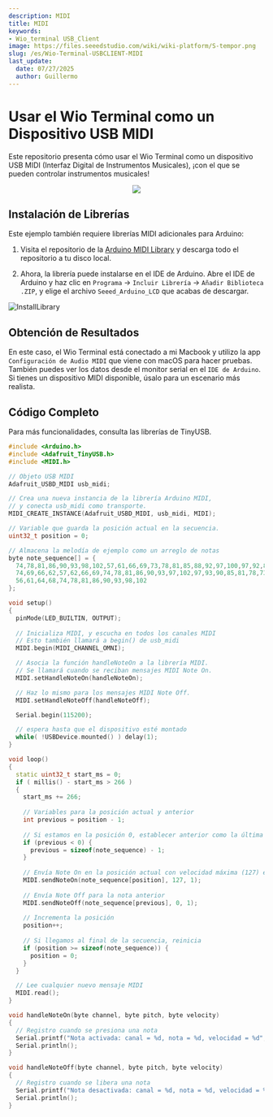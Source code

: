 ```yaml
---
description: MIDI
title: MIDI
keywords:
- Wio_terminal USB_Client
image: https://files.seeedstudio.com/wiki/wiki-platform/S-tempor.png
slug: /es/Wio-Terminal-USBCLIENT-MIDI
last_update:
  date: 07/27/2025
  author: Guillermo
---
```


# Usar el Wio Terminal como un Dispositivo USB MIDI

Este repositorio presenta cómo usar el Wio Terminal como un dispositivo USB MIDI (Interfaz Digital de Instrumentos Musicales), ¡con el que se pueden controlar instrumentos musicales!

<div align="center"><img src="https://files.seeedstudio.com/wiki/Wio-Terminal/img/20200110105918.gif"/></div>

## Instalación de Librerías

Este ejemplo también requiere librerías MIDI adicionales para Arduino:

1. Visita el repositorio de la [Arduino MIDI Library](https://github.com/FortySevenEffects/arduino_midi_library) y descarga todo el repositorio a tu disco local.

2. Ahora, la librería puede instalarse en el IDE de Arduino. Abre el IDE de Arduino y haz clic en `Programa` -> `Incluir Librería` -> `Añadir Biblioteca .ZIP`, y elige el archivo `Seeed_Arduino_LCD` que acabas de descargar.

![InstallLibrary](https://files.seeedstudio.com/wiki/Wio-Terminal/img/Xnip2019-11-21_15-50-13.jpg)

## Obtención de Resultados

En este caso, el Wio Terminal está conectado a mi Macbook y utilizo la app `Configuración de Audio MIDI` que viene con macOS para hacer pruebas. También puedes ver los datos desde el monitor serial en el `IDE de Arduino`. Si tienes un dispositivo MIDI disponible, úsalo para un escenario más realista.

## Código Completo

Para más funcionalidades, consulta las librerías de TinyUSB.

```cpp
#include <Arduino.h>
#include <Adafruit_TinyUSB.h>
#include <MIDI.h>

// Objeto USB MIDI
Adafruit_USBD_MIDI usb_midi;

// Crea una nueva instancia de la librería Arduino MIDI,
// y conecta usb_midi como transporte.
MIDI_CREATE_INSTANCE(Adafruit_USBD_MIDI, usb_midi, MIDI);

// Variable que guarda la posición actual en la secuencia.
uint32_t position = 0;

// Almacena la melodía de ejemplo como un arreglo de notas
byte note_sequence[] = {
  74,78,81,86,90,93,98,102,57,61,66,69,73,78,81,85,88,92,97,100,97,92,88,85,81,78,
  74,69,66,62,57,62,66,69,74,78,81,86,90,93,97,102,97,93,90,85,81,78,73,68,64,61,
  56,61,64,68,74,78,81,86,90,93,98,102
};

void setup()
{
  pinMode(LED_BUILTIN, OUTPUT);
  
  // Inicializa MIDI, y escucha en todos los canales MIDI
  // Esto también llamará a begin() de usb_midi
  MIDI.begin(MIDI_CHANNEL_OMNI);

  // Asocia la función handleNoteOn a la librería MIDI.
  // Se llamará cuando se reciban mensajes MIDI Note On.
  MIDI.setHandleNoteOn(handleNoteOn);

  // Haz lo mismo para los mensajes MIDI Note Off.
  MIDI.setHandleNoteOff(handleNoteOff);

  Serial.begin(115200);

  // espera hasta que el dispositivo esté montado
  while( !USBDevice.mounted() ) delay(1);
}

void loop()
{
  static uint32_t start_ms = 0;
  if ( millis() - start_ms > 266 )
  {
    start_ms += 266;
    
    // Variables para la posición actual y anterior
    int previous = position - 1;
  
    // Si estamos en la posición 0, establecer anterior como la última nota
    if (previous < 0) {
      previous = sizeof(note_sequence) - 1;
    }
  
    // Envía Note On en la posición actual con velocidad máxima (127) en el canal 1
    MIDI.sendNoteOn(note_sequence[position], 127, 1);
  
    // Envía Note Off para la nota anterior
    MIDI.sendNoteOff(note_sequence[previous], 0, 1);
  
    // Incrementa la posición
    position++;
  
    // Si llegamos al final de la secuencia, reinicia
    if (position >= sizeof(note_sequence)) {
      position = 0;
    }
  }

  // Lee cualquier nuevo mensaje MIDI
  MIDI.read();  
}

void handleNoteOn(byte channel, byte pitch, byte velocity)
{
  // Registro cuando se presiona una nota
  Serial.printf("Nota activada: canal = %d, nota = %d, velocidad = %d", channel, pitch, velocity);
  Serial.println();
}

void handleNoteOff(byte channel, byte pitch, byte velocity)
{
  // Registro cuando se libera una nota
  Serial.printf("Nota desactivada: canal = %d, nota = %d, velocidad = %d", channel, pitch, velocity);
  Serial.println();
}
```
